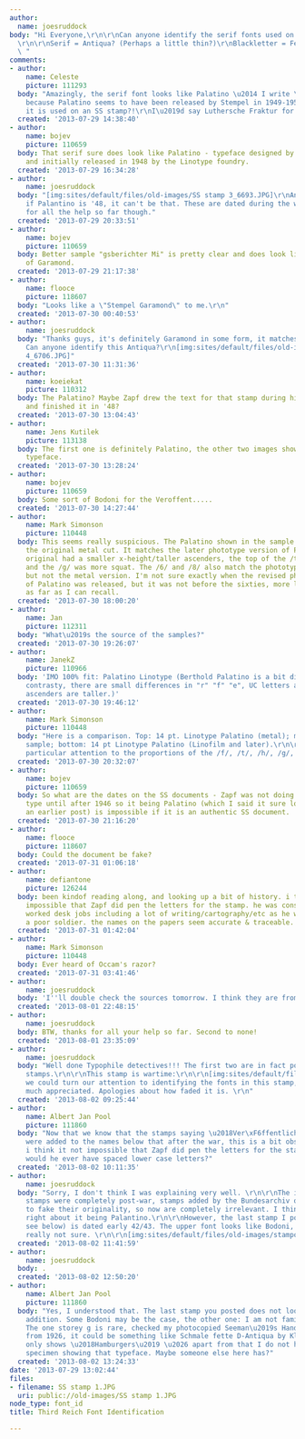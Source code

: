 ```yaml
---
author:
  name: joesruddock
body: "Hi Everyone,\r\n\r\nCan anyone identify the serif fonts used on these stamps?
  \r\n\r\nSerif = Antiqua? (Perhaps a little thin?)\r\nBlackletter = Fette Fraktur?\r\n\r\nThanks
  \ "
comments:
- author:
    name: Celeste
    picture: 111293
  body: "Amazingly, the serif font looks like Palatino \u2014 I write \u201Camazingly\u201D
    because Palatino seems to have been released by Stempel in 1949-1950: how come
    it is used on an SS stamp?!\r\nI\u2019d say Luthersche Fraktur for the other typeface."
  created: '2013-07-29 14:38:40'
- author:
    name: bojev
    picture: 110659
  body: That serif sure does look like Palatino - typeface designed by Hermann Zapf
    and initially released in 1948 by the Linotype foundry.
  created: '2013-07-29 16:34:28'
- author:
    name: joesruddock
  body: "[img:sites/default/files/old-images/SS stamp 3_6693.JPG]\r\nAnother Version,
    if Palantino is '48, it can't be that. These are dated during the war. Thanks
    for all the help so far though."
  created: '2013-07-29 20:33:51'
- author:
    name: bojev
    picture: 110659
  body: Better sample "gsberichter Mi" is pretty clear and does look like some form
    of Garamond.
  created: '2013-07-29 21:17:38'
- author:
    name: flooce
    picture: 118607
  body: "Looks like a \"Stempel Garamond\" to me.\r\n"
  created: '2013-07-30 00:40:53'
- author:
    name: joesruddock
  body: "Thanks guys, it's definitely Garamond in some form, it matches up perfectly.
    Can anyone identify this Antiqua?\r\n[img:sites/default/files/old-images/SS stamp
    4_6706.JPG]"
  created: '2013-07-30 11:31:36'
- author:
    name: koeiekat
    picture: 110312
  body: The Palatino? Maybe Zapf drew the text for that stamp during his time in France
    and finished it in '48?
  created: '2013-07-30 13:04:43'
- author:
    name: Jens Kutilek
    picture: 113138
  body: The first one is definitely Palatino, the other two images show a different
    typeface.
  created: '2013-07-30 13:28:24'
- author:
    name: bojev
    picture: 110659
  body: Some sort of Bodoni for the Veroffent.....
  created: '2013-07-30 14:27:44'
- author:
    name: Mark Simonson
    picture: 110448
  body: This seems really suspicious. The Palatino shown in the sample doesn't match
    the original metal cut. It matches the later phototype version of Palatino. The
    original had a smaller x-height/taller ascenders, the top of the /t/ was taller,
    and the /g/ was more squat. The /6/ and /8/ also match the phototype version,
    but not the metal version. I'm not sure exactly when the revised phototype version
    of Palatino was released, but it was not before the sixties, more like the seventies
    as far as I can recall.
  created: '2013-07-30 18:00:20'
- author:
    name: Jan
    picture: 112311
  body: "What\u2019s the source of the samples?"
  created: '2013-07-30 19:26:07'
- author:
    name: JanekZ
    picture: 110966
  body: 'IMO 100% fit: Palatino Linotype (Berthold Palatino is a bit different, less
    contrasty, there are small differences in "r" "f" "e", UC letters are bigger,
    ascenders are taller.)'
  created: '2013-07-30 19:46:12'
- author:
    name: Mark Simonson
    picture: 110448
  body: "Here is a comparison. Top: 14 pt. Linotype Palatino (metal); middle: OP's
    sample; bottom: 14 pt Linotype Palatino (Linofilm and later).\r\n\r\n[img:sites/default/files/old-images/SS-stamp-1ms_5262.jpg]\r\n\r\nPay
    particular attention to the proportions of the /f/, /t/, /h/, /g/, /6/, and /8/."
  created: '2013-07-30 20:32:07'
- author:
    name: bojev
    picture: 110659
  body: So what are the dates on the SS documents - Zapf was not doing anything with
    type until after 1946 so it being Palatino (which I said it sure looks like in
    an earlier post) is impossible if it is an authentic SS document.
  created: '2013-07-30 21:16:20'
- author:
    name: flooce
    picture: 118607
  body: Could the document be fake?
  created: '2013-07-31 01:06:18'
- author:
    name: defiantone
    picture: 126244
  body: been kindof reading along, and looking up a bit of history. i think it not
    impossible that Zapf did pen the letters for the stamp. he was conscripted, and
    worked desk jobs including a lot of writing/cartography/etc as he was basically
    a poor soldier. the names on the papers seem accurate & traceable. why not?
  created: '2013-07-31 01:42:04'
- author:
    name: Mark Simonson
    picture: 110448
  body: Ever heard of Occam's razor?
  created: '2013-07-31 03:41:46'
- author:
    name: joesruddock
  body: 'I''ll double check the sources tomorrow. I think they are from the Bundesarchiv.  '
  created: '2013-08-01 22:48:15'
- author:
    name: joesruddock
  body: BTW, thanks for all your help so far. Second to none!
  created: '2013-08-01 23:35:09'
- author:
    name: joesruddock
  body: "Well done Typophile detectives!!! The first two are in fact post-war archive
    stamps.\r\n\r\nThis stamp is wartime:\r\n\r\n[img:sites/default/files/old-images/stamporiginal1_6054.jpg]\r\n\r\nIf
    we could turn our attention to identifying the fonts in this stamp, it would be
    much appreciated. Apologies about how faded it is. \r\n"
  created: '2013-08-02 09:25:44'
- author:
    name: Albert Jan Pool
    picture: 111860
  body: "Now that we know that the stamps saying \u2018Ver\xF6ffentlichung nur unter\u2019
    were added to the names below that after the war, this is a bit obsolete, still:\r\n<blockquote>
    i think it not impossible that Zapf did pen the letters for the stamp.</blockquote>\r\nbut
    would he ever have spaced lower case letters?"
  created: '2013-08-02 10:11:35'
- author:
    name: joesruddock
  body: "Sorry, I don't think I was explaining very well. \r\n\r\nThe initial two
    stamps were completely post-war, stamps added by the Bundesarchiv or people trying
    to fake their originality, so now are completely irrelevant. I think you're all
    right about it being Palantino.\r\n\r\nHowever, the last stamp I posted (Also
    see below) is dated early 42/43. The upper font looks like Bodoni, the lower I'm
    really not sure. \r\n\r\n[img:sites/default/files/old-images/stamporiginal1_3441.jpg]"
  created: '2013-08-02 11:41:59'
- author:
    name: joesruddock
  body: .
  created: '2013-08-02 12:50:20'
- author:
    name: Albert Jan Pool
    picture: 111860
  body: "Yes, I understood that. The last stamp you posted does not look like a post-war
    addition. Some Bodoni may be the case, the other one: I am not familiar with it.
    The one storey g is rare, checked my photocopied Seeman\u2019s Handbuch der Schriftarten
    from 1926, it could be something like Schmale fette D-Antiqua by Klingspor. Seemann
    only shows \u2018Hamburgers\u2019 \u2026 apart from that I do not have another
    specimen showing that typeface. Maybe someone else here has?"
  created: '2013-08-02 13:24:33'
date: '2013-07-29 13:02:44'
files:
- filename: SS stamp 1.JPG
  uri: public://old-images/SS stamp 1.JPG
node_type: font_id
title: Third Reich Font Identification

---
```


